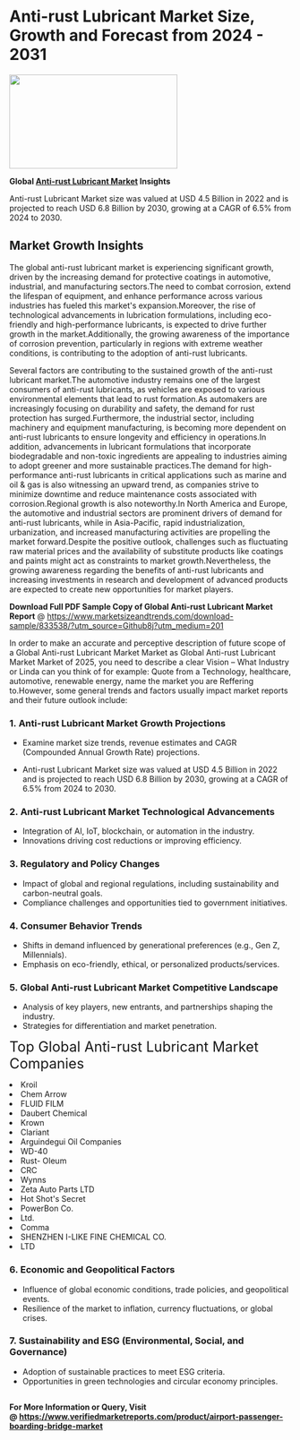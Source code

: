 <H1>Anti-rust Lubricant Market Size, Growth and Forecast from 2024 - 2031</H1><img class="aligncenter size-medium wp-image-584254" src="https://thirdeyenews.in/wp-content/uploads/2024/09/Global-Market-Research-300x168.jpeg" alt="" width="300" height="168" /><p><strong>Global&nbsp;<a href="https://www.marketsizeandtrends.com/download-sample/833538/?utm_source=Github8j?utm_medium=201">Anti-rust Lubricant Market</a> Insights</strong></p><p>Anti-rust Lubricant Market size was valued at USD 4.5 Billion in 2022 and is projected to reach USD 6.8 Billion by 2030, growing at a CAGR of 6.5% from 2024 to 2030.</p><p><h2>Market Growth Insights</h2> <p>The global anti-rust lubricant market is experiencing significant growth, driven by the increasing demand for protective coatings in automotive, industrial, and manufacturing sectors.The need to combat corrosion, extend the lifespan of equipment, and enhance performance across various industries has fueled this market's expansion.Moreover, the rise of technological advancements in lubrication formulations, including eco-friendly and high-performance lubricants, is expected to drive further growth in the market.Additionally, the growing awareness of the importance of corrosion prevention, particularly in regions with extreme weather conditions, is contributing to the adoption of anti-rust lubricants.</p> <p>Several factors are contributing to the sustained growth of the anti-rust lubricant market.The automotive industry remains one of the largest consumers of anti-rust lubricants, as vehicles are exposed to various environmental elements that lead to rust formation.As automakers are increasingly focusing on durability and safety, the demand for rust protection has surged.Furthermore, the industrial sector, including machinery and equipment manufacturing, is becoming more dependent on anti-rust lubricants to ensure longevity and efficiency in operations.In addition, advancements in lubricant formulations that incorporate biodegradable and non-toxic ingredients are appealing to industries aiming to adopt greener and more sustainable practices.The demand for high-performance anti-rust lubricants in critical applications such as marine and oil & gas is also witnessing an upward trend, as companies strive to minimize downtime and reduce maintenance costs associated with corrosion.Regional growth is also noteworthy.In North America and Europe, the automotive and industrial sectors are prominent drivers of demand for anti-rust lubricants, while in Asia-Pacific, rapid industrialization, urbanization, and increased manufacturing activities are propelling the market forward.Despite the positive outlook, challenges such as fluctuating raw material prices and the availability of substitute products like coatings and paints might act as constraints to market growth.Nevertheless, the growing awareness regarding the benefits of anti-rust lubricants and increasing investments in research and development of advanced products are expected to create new opportunities for market players.</p> <p><span class=""><strong>Download Full PDF Sample Copy of Global Anti-rust Lubricant Market Report</strong> @ <a href="https://www.marketsizeandtrends.com/download-sample/833538/?utm_source=Github8j?utm_medium=201" target="_blank">https://www.marketsizeandtrends.com/download-sample/833538/?utm_source=Github8j?utm_medium=201</a></span></p><p>In order to make an accurate and perceptive description of future scope of a Global&nbsp;Anti-rust Lubricant Market Market as Global&nbsp;Anti-rust Lubricant Market Market of 2025, you need to describe a clear Vision &ndash; What Industry or Linda can you think of for example: Quote from a Technology, healthcare, automotive, renewable energy, name the market you are Reffering to.However, some general trends and factors usually impact market reports and their future outlook include:</p><h3>1.&nbsp;<strong>Anti-rust Lubricant Market Growth Projections</strong></h3><ul><li>Examine market size trends, revenue estimates and CAGR (Compounded Annual Growth Rate) projections.</li><li><p>Anti-rust Lubricant Market size was valued at USD 4.5 Billion in 2022 and is projected to reach USD 6.8 Billion by 2030, growing at a CAGR of 6.5% from 2024 to 2030.</p></li></ul><h3>2.&nbsp;<strong>Anti-rust Lubricant Market Technological Advancements</strong></h3><ul><li>Integration of AI, IoT, blockchain, or automation in the industry.</li><li>Innovations driving cost reductions or improving efficiency.</li></ul><h3>3.&nbsp;<strong>Regulatory and Policy Changes</strong></h3><ul><li>Impact of global and regional regulations, including sustainability and carbon-neutral goals.</li><li>Compliance challenges and opportunities tied to government initiatives.</li></ul><h3>4.&nbsp;<strong>Consumer Behavior Trends</strong></h3><ul><li>Shifts in demand influenced by generational preferences (e.g., Gen Z, Millennials).</li><li>Emphasis on eco-friendly, ethical, or personalized products/services.</li></ul><h3>5.&nbsp;<strong>Global Anti-rust Lubricant Market Competitive Landscape</strong></h3><ul><li>Analysis of key players, new entrants, and partnerships shaping the industry.</li><li>Strategies for differentiation and market penetration.</li></ul><p data-pm-slice="1 1 []"><span style="color: inherit; font-family: inherit; font-size: 25px;">Top Global Anti-rust Lubricant Market Companies</span></p><div class="" data-test-id=""><p><li>Kroil</li><li> Chem Arrow</li><li> FLUID FILM</li><li> Daubert Chemical</li><li> Krown</li><li> Clariant</li><li> Arguindegui Oil Companies</li><li> WD-40</li><li> Rust- Oleum</li><li> CRC</li><li> Wynns</li><li> Zeta Auto Parts LTD</li><li> Hot Shot's Secret</li><li> PowerBon Co.</li><li> Ltd.</li><li> Comma</li><li> SHENZHEN I-LIKE FINE CHEMICAL CO.</li><li> LTD</li></p></div><h3>6.&nbsp;<strong>Economic and Geopolitical Factors</strong></h3><ul><li>Influence of global economic conditions, trade policies, and geopolitical events.</li><li>Resilience of the market to inflation, currency fluctuations, or global crises.</li></ul><h3>7.&nbsp;<strong>Sustainability and ESG (Environmental, Social, and Governance)</strong></h3><ul><li>Adoption of sustainable practices to meet ESG criteria.</li><li>Opportunities in green technologies and circular economy principles.</li></ul><h2><strong style="font-size: 14px;">For More Information or Query, Visit @&nbsp;</strong><a style="background-color: #ffffff; font-size: 14px;" href="https://www.marketsizeandtrends.com/report/anti-rust-lubricant-market/" target="_blank">https://www.verifiedmarketreports.com/product/airport-passenger-boarding-bridge-market</a></h2>